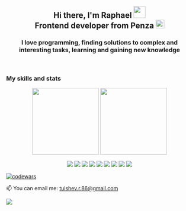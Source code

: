 <h2 align="center">Hi there, I'm Raphael
<img src="https://github.com/blackcater/blackcater/raw/main/images/Hi.gif" height="32"/> <br/>
Frontend developer from Penza  
<img src="https://avatars.mds.yandex.net/get-dialogs/1644703/66b938b43ac29e5edb8d/orig" height="23"/></h2>

<h3 align="center">I love programming, finding solutions to complex and interesting tasks, learning and gaining new knowledge</h3>

<br/>

<h3>My skills and stats</h3>

<p align='center'>
   <a href="https://github-readme-stats.vercel.app/api?username=ExTRA86&show_icons=true&count_private=true"><img
           height=180
           src="https://github-readme-stats.vercel.app/api?username=ExTRA86&show_icons=true&count_private=true"/></a>
   <a href="https://github.com/ExTRA86/github-readme-stats"><img height=180
                                                                  src="https://github-readme-stats.vercel.app/api/top-langs/?username=ExTRA86&layout=compact"/></a>
</p>
 <p align='center'>
  <img src="https://img.shields.io/badge/html5-%23E34F26.svg?style=for-the-badge&logo=html5&logoColor=white" />
  <img src="https://img.shields.io/badge/css3-%231572B6.svg?style=for-the-badge&logo=css3&logoColor=white" />
  <img src="https://img.shields.io/badge/javascript-%23323330.svg?style=for-the-badge&logo=javascript&logoColor=%23F7DF1E" />
  <img src="https://img.shields.io/badge/react-%2320232a.svg?style=for-the-badge&logo=react&logoColor=%2361DAFB" />
  <img src="https://img.shields.io/badge/redux-%23593d88.svg?style=for-the-badge&logo=redux&logoColor=white" />
  <img src="https://img.shields.io/badge/typescript-%23007ACC.svg?style=for-the-badge&logo=typescript&logoColor=white" />
  <img src="https://img.shields.io/badge/SASS-hotpink.svg?style=for-the-badge&logo=SASS&logoColor=white" />
  <img src="https://img.shields.io/badge/bootstrap-%23563D7C.svg?style=for-the-badge&logo=bootstrap&logoColor=white" />
  <img src="https://img.shields.io/badge/git-%23F05033.svg?style=for-the-badge&logo=git&logoColor=white" />
  </p>
</p> 

[![codewars](https://www.codewars.com/users/ExTRA86/badges/large)](https://www.codewars.com/users/ExTRA86) 
  
📫 You can email me: <a href='mailto:tuishev.r.86@gmail.com'>tuishev.r.86@gmail.com

![](https://komarev.com/ghpvc/?username=ExTRA86)

  





<!--
**ExTRA86/ExTRA86** is a ✨ _special_ ✨ repository because its `README.md` (this file) appears on your GitHub profile.

[![Typing SVG](https://readme-typing-svg.herokuapp.com?font=Arial&color=%23000000&lines=Frontend+developer+from+Russia)](https://git.io/typing-svg)

[![GitHub Streak](https://github-readme-streak-stats.herokuapp.com/?user=ExTRA86)](https://git.io/streak-stats)

[![Typing SVG](https://readme-typing-svg.herokuapp.com?font=Arial&color=%23000000&lines=Frontend+developer+from+Russia)](https://git.io/typing-svg)

[![codewars](https://www.codewars.com/users/ExTRA86/badges/large)](https://www.codewars.com/users/ExTRA86) 

[![trophy](https://github-profile-trophy.vercel.app/?username=ExTRA86)](https://github.com/ExTRA86/github-profile-trophy)


Here are some ideas to get you started:

- 🔭 I’m currently working on ...
- 🌱 I’m currently learning ...
- 👯 I’m looking to collaborate on ...
- 🤔 I’m looking for help with ...
- 💬 Ask me about ...
- 📫 How to reach me: ...
- 😄 Pronouns: ...
- ⚡ Fun fact: ...
-->
